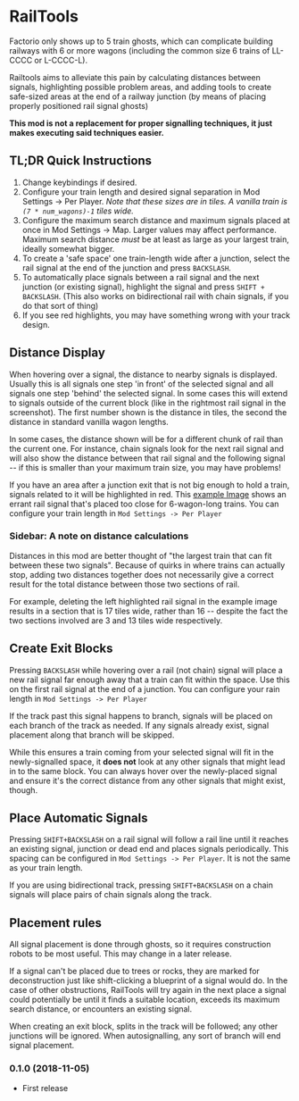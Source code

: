 # RailTools

Factorio only shows up to 5 train ghosts, which can complicate building railways with 6 or more wagons (including the
common size 6 trains of LL-CCCC or L-CCCC-L).

Railtools aims to alleviate this pain by calculating distances between signals, highlighting possible problem areas, 
and adding tools to create safe-sized areas at the end of a railway junction (by means of placing properly positioned
rail signal ghosts)

**This mod is not a replacement for proper signalling techniques, it just makes executing said techniques easier.**

## TL;DR Quick Instructions
1. Change keybindings if desired.
2. Configure your train length and desired signal separation in Mod Settings -> Per Player.  *Note that these sizes
  are in tiles.  A vanilla train is `(7 * num_wagons)-1` tiles wide.*
3. Configure the maximum search distance and maximum signals placed at once in Mod Settings -> Map.  Larger values
   may affect performance.  Maximum search distance *must* be at least as large as your largest train, ideally somewhat
   bigger.
4. To create a 'safe space' one train-length wide after a junction, select the rail signal at the end of the junction
and press `BACKSLASH`.   
5. To automatically place signals between a rail signal and the next junction (or existing signal), highlight the signal
and press `SHIFT + BACKSLASH`.  (This also works on bidirectional rail with chain signals, if you do that sort of thing)
6. If you see red highlights, you may have something wrong with your track design. 

## Distance Display

When hovering over a signal, the distance to nearby signals is displayed.  Usually this is all signals one step 'in front'
of the selected signal and all signals one step 'behind' the selected signal.  In some cases this will extend to signals 
outside of the current block (like in the rightmost rail signal in the screenshot).  The first number shown is the
distance in tiles, the second the distance in standard vanilla wagon lengths.

In some cases, the distance shown will be for a different chunk of rail than the current one.  For instance, chain
signals look for the next rail signal and will also show the distance between that rail signal and the following
signal -- if this is smaller than your maximum train size, you may have problems!

If you have an area after a junction exit that is not big enough to hold a train, signals related to it will be 
highlighted in red.  This [example Image](https://i.imgur.com/Nt3USNn.png) shows an errant rail signal that's placed
too close for 6-wagon-long trains.  You can configure your train length in `Mod Settings -> Per Player`

### Sidebar: A note on distance calculations

Distances in this mod are better thought of "the largest train that can fit between these two signals".  Because of 
quirks in where trains can actually stop, adding two distances together does not necessarily give a correct result
for the total distance between those two sections of rail.  

For example, deleting the left highlighted rail signal in the example image results in a section that is 17 tiles wide,
rather than 16 -- despite the fact the two sections involved are 3 and 13 tiles wide respectively.

## Create Exit Blocks
Pressing `BACKSLASH` while hovering over a rail (not chain) signal will place a new rail signal far enough away that
a train can fit within the space.  Use this on the first rail signal at the end of a junction.  You can configure your
 rain length in `Mod Settings -> Per Player`

If the track past this signal happens to branch, signals will be placed on each branch of the track as needed.  If any
signals already exist, signal placement along that branch will be skipped.

While this ensures a train coming from your selected signal will fit in the newly-signalled space, it **does not** look 
at any other signals that might lead in to the same block.  You can always hover over the newly-placed signal and ensure 
it's the correct distance from any other signals that might exist, though.

## Place Automatic Signals
Pressing `SHIFT+BACKSLASH` on a rail signal will follow a rail line until it reaches an existing signal, junction or
dead end and places signals periodically.  This spacing can be configured in `Mod Settings -> Per Player`.  It is not
the same as your train length.

If you are using bidirectional track, pressing `SHIFT+BACKSLASH` on a chain signals will place pairs of chain signals
along the track.  

## Placement rules
All signal placement is done through ghosts, so it requires construction robots to be most useful.  This may change
in a later release.

If a signal can't be placed due to trees or rocks, they are marked for deconstruction just like shift-clicking a
blueprint of a signal would do.  In the case of other obstructions, RailTools will try again in the next place a signal
could potentially be until it finds a suitable location, exceeds its maximum search distance, or encounters an
existing signal.

When creating an exit block, splits in the track will be followed; any other junctions will be ignored.  When 
autosignalling, any sort of branch will end signal placement.


### 0.1.0 (2018-11-05)

* First release
